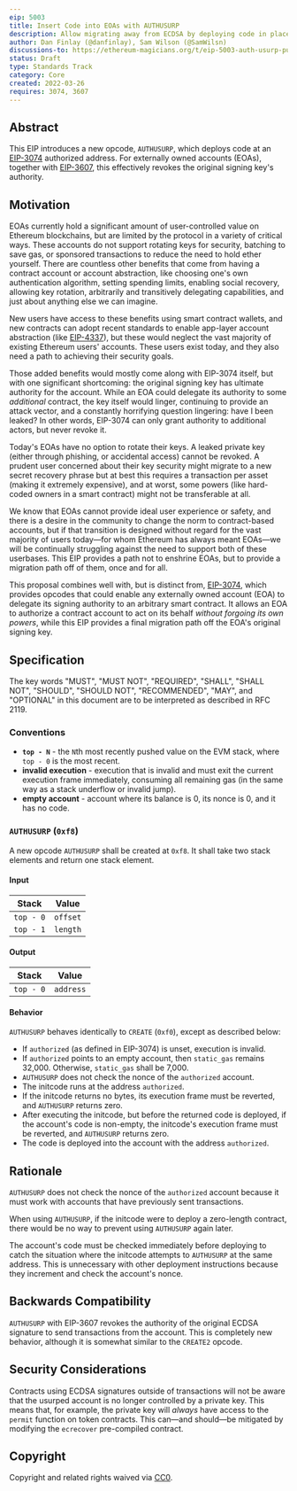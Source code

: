 ```yaml
---
eip: 5003
title: Insert Code into EOAs with AUTHUSURP
description: Allow migrating away from ECDSA by deploying code in place of an externally owned account.
author: Dan Finlay (@danfinlay), Sam Wilson (@SamWilsn)
discussions-to: https://ethereum-magicians.org/t/eip-5003-auth-usurp-publishing-code-at-an-eoa-address/8979
status: Draft
type: Standards Track
category: Core
created: 2022-03-26
requires: 3074, 3607
---
```


## Abstract

This EIP introduces a new opcode, `AUTHUSURP`, which deploys code at an [EIP-3074](./eip-3074.md) authorized address. For externally owned accounts (EOAs), together with [EIP-3607](./eip-3607.md), this effectively revokes the original signing key's authority.

## Motivation

EOAs currently hold a significant amount of user-controlled value on Ethereum blockchains, but are limited by the protocol in a variety of critical ways. These accounts do not support rotating keys for security, batching to save gas, or sponsored transactions to reduce the need to hold ether yourself. There are countless other benefits that come from having a contract account or account abstraction, like choosing one's own authentication algorithm, setting spending limits, enabling social recovery, allowing key rotation, arbitrarily and transitively delegating capabilities, and just about anything else we can imagine.

New users have access to these benefits using smart contract wallets, and new contracts can adopt recent standards to enable app-layer account abstraction (like [EIP-4337](./eip-4337.md)), but these would neglect the vast majority of existing Ethereum users' accounts. These users exist today, and they also need a path to achieving their security goals.

Those added benefits would mostly come along with EIP-3074 itself, but with one significant shortcoming: the original signing key has ultimate authority for the account. While an EOA could delegate its authority to some _additional_ contract, the key itself would linger, continuing to provide an attack vector, and a constantly horrifying question lingering: have I been leaked? In other words, EIP-3074 can only grant authority to additional actors, but never revoke it.

Today's EOAs have no option to rotate their keys. A leaked private key (either through phishing, or accidental access) cannot be revoked. A prudent user concerned about their key security might migrate to a new secret recovery phrase but at best this requires a transaction per asset (making it extremely expensive), and at worst, some powers (like hard-coded owners in a smart contract) might not be transferable at all.

We know that EOAs cannot provide ideal user experience or safety, and there is a desire in the community to change the norm to contract-based accounts, but if that transition is designed without regard for the vast majority of users today—for whom Ethereum has always meant EOAs—we will be continually struggling against the need to support both of these userbases. This EIP provides a path not to enshrine EOAs, but to provide a migration path off of them, once and for all.

This proposal combines well with, but is distinct from, [EIP-3074](./eip-3074.md), which provides opcodes that could enable any externally owned account (EOA) to delegate its signing authority to an arbitrary smart contract. It allows an EOA to authorize a contract account to act on its behalf _without forgoing its own powers_, while this EIP provides a final migration path off the EOA's original signing key.

## Specification

The key words "MUST", "MUST NOT", "REQUIRED", "SHALL", "SHALL NOT", "SHOULD", "SHOULD NOT", "RECOMMENDED", "MAY", and "OPTIONAL" in this document are to be interpreted as described in RFC 2119.

### Conventions

  - **`top - N`** - the `N`th most recently pushed value on the EVM stack, where `top - 0` is the most recent.
  - **invalid execution** - execution that is invalid and must exit the current execution frame immediately, consuming all remaining gas (in the same way as a stack underflow or invalid jump).
  - **empty account** - account where its balance is 0, its nonce is 0, and it has no code.

### `AUTHUSURP` (`0xf8`)

A new opcode `AUTHUSURP` shall be created at `0xf8`. It shall take two stack elements and return one stack element.

#### Input

| Stack     | Value        |
| --------- | ------------ |
| `top - 0` | `offset`     |
| `top - 1` | `length`     |

#### Output

| Stack      | Value     |
| ---------- | --------- |
| `top - 0`  | `address` |

#### Behavior

`AUTHUSURP` behaves identically to `CREATE` (`0xf0`), except as described below:

  - If `authorized` (as defined in EIP-3074) is unset, execution is invalid.
  - If `authorized` points to an empty account, then `static_gas` remains 32,000. Otherwise, `static_gas` shall be 7,000.
  - `AUTHUSURP` does not check the nonce of the `authorized` account.
  - The initcode runs at the address `authorized`.
  - If the initcode returns no bytes, its execution frame must be reverted, and `AUTHUSURP` returns zero.
  - After executing the initcode, but before the returned code is deployed, if the account's code is non-empty, the initcode's execution frame must be reverted, and `AUTHUSURP` returns zero.
  - The code is deployed into the account with the address `authorized`.

## Rationale

`AUTHUSURP` does not check the nonce of the `authorized` account because it must work with accounts that have previously sent transactions.

When using `AUTHUSURP`, if the initcode were to deploy a zero-length contract, there would be no way to prevent using `AUTHUSURP` again later.

The account's code must be checked immediately before deploying to catch the situation where the initcode attempts to `AUTHUSURP` at the same address. This is unnecessary with other deployment instructions because they increment and check the account's nonce.

## Backwards Compatibility

`AUTHUSURP` with EIP-3607 revokes the authority of the original ECDSA signature to send transactions from the account. This is completely new behavior, although it is somewhat similar to the `CREATE2` opcode.

## Security Considerations

Contracts using ECDSA signatures outside of transactions will not be aware that the usurped account is no longer controlled by a private key. This means that, for example, the private key will _always_ have access to the `permit` function on token contracts. This can—and should—be mitigated by modifying the `ecrecover` pre-compiled contract.

## Copyright
Copyright and related rights waived via [CC0](../LICENSE.md).
